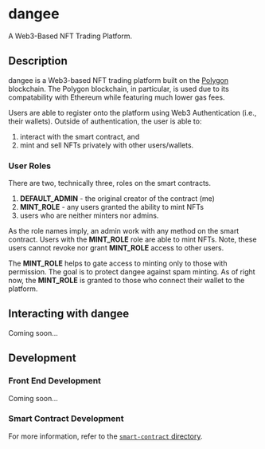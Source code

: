 # dangee
A Web3-Based NFT Trading Platform.

## Description
dangee is a Web3-based NFT trading platform built on the [Polygon](https://polygon.technology) blockchain. 
The Polygon blockchain, in particular, is used due to its compatability with Ethereum while featuring much lower gas fees.

Users are able to register onto the platform using Web3 Authentication (i.e., their wallets). Outside of authentication,
the user is able to:
1. interact with the smart contract, and 
2. mint and sell NFTs privately with other
users/wallets.

### User Roles
There are two, technically three, roles on the smart contracts.
1. **DEFAULT_ADMIN** - the original creator of the contract (me)
2. **MINT_ROLE** - any users granted the ability to mint NFTs
3. users who are neither minters nor admins.

As the role names imply, an admin work with any method on the smart contract. Users with the **MINT_ROLE** role are able to mint NFTs.
Note, these users cannot revoke nor grant **MINT_ROLE** access to other users.

The **MINT_ROLE** helps to gate access to minting only to those with permission. The goal is to protect dangee against 
spam minting. As of right now, the **MINT_ROLE** is granted to those who connect their wallet to the platform.

## Interacting with dangee
Coming soon...

## Development

### Front End Development
Coming soon...

### Smart Contract Development
For more information, refer to the [```smart-contract``` directory](https://github.com/grapemoli/dangee/tree/main/smart-contracts).
